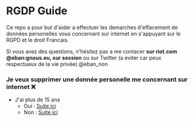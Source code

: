 # RGDP Guide

Ce repo a pour but d'aider a effectuer les demarches d'effacement de données personelles vous concernant sur internet en s'appuyant sur le RGPD et le droit Francais.

Si vous avez des questions, n'hésitez pas a me contacer **sur riot.com @eban:gnous.eu, sur session** ou sur Twitter (a eviter car peux respectueux de la vie privée) @eban_non

### Je veux supprimer une donnée personelle me concernant sur internet ❌

- J'ai plus de 15 ans
  - Oui : [Suite ici](./delete.md)
  - Non : [Suite ici](./under15years.md)
